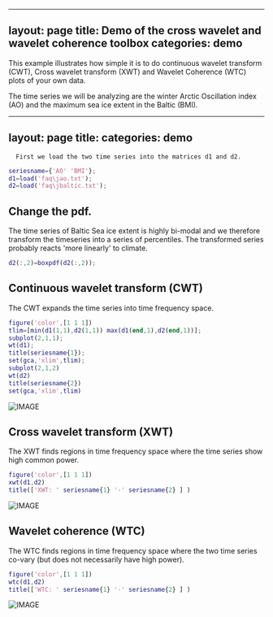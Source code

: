 
---
layout: page
title: Demo of the cross wavelet and wavelet coherence toolbox
categories: demo
---

This example illustrates how simple it is to do continuous wavelet transform (CWT), Cross wavelet transform (XWT) and Wavelet Coherence (WTC) plots of your own data.

The time series we will be analyzing are the winter Arctic Oscillation index (AO) and the maximum sea ice extent in the Baltic (BMI).

---
layout: page
title: 
categories: demo
---

      First we load the two time series into the matrices d1 and d2.

```matlab
seriesname={'AO' 'BMI'};
d1=load('faq\jao.txt');
d2=load('faq\jbaltic.txt');
```
Change the pdf.
----------------------------------------------------------

The time series of Baltic Sea ice extent is highly bi-modal and we therefore transform the timeseries into a series of percentiles. The transformed series probably reacts 'more linearly' to climate.

```matlab
d2(:,2)=boxpdf(d2(:,2));
```
Continuous wavelet transform (CWT)
----------------------------------------------------------

The CWT expands the time series into time frequency space.

```matlab
figure('color',[1 1 1])
tlim=[min(d1(1,1),d2(1,1)) max(d1(end,1),d2(end,1))];
subplot(2,1,1);
wt(d1);
title(seriesname{1});
set(gca,'xlim',tlim);
subplot(2,1,2)
wt(d2)
title(seriesname{2})
set(gca,'xlim',tlim)
```

![IMAGE](images/wtcdemo_01.png)

Cross wavelet transform (XWT)
----------------------------------------------------------

The XWT finds regions in time frequency space where the time series show high common power.

```matlab
figure('color',[1 1 1])
xwt(d1,d2)
title(['XWT: ' seriesname{1} '-' seriesname{2} ] )
```

![IMAGE](images/wtcdemo_02.png)

Wavelet coherence (WTC)
----------------------------------------------------------

The WTC finds regions in time frequency space where the two time series co-vary (but does not necessarily have high power).

```matlab
figure('color',[1 1 1])
wtc(d1,d2)
title(['WTC: ' seriesname{1} '-' seriesname{2} ] )
```

![IMAGE](images/wtcdemo_03.png)

